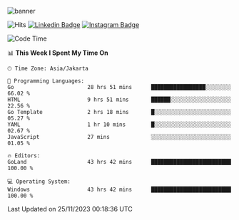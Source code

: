 ![banner](https://readme-typing-svg.herokuapp.com/?lines=Hello,+There!+👋;This+is+ryanbekhen....;Nice+to+meet+you!&center=false)

![Hits](https://hits.seeyoufarm.com/api/count/incr/badge.svg?url=https%3A%2F%2Fgithub.com%2Fryanbekhen%2Fhit-counter&count_bg=%2379C83D&title_bg=%23555555&icon=github.svg&icon_color=%23E7E7E7&title=Provile+views&edge_flat=true)
[![Linkedin Badge](https://img.shields.io/badge/-LinkedIn-0e76a8?style=flat-square&logo=Linkedin&logoColor=white)](https://linkedin.com/in/ryanbekhen)
[![Instagram Badge](https://img.shields.io/badge/-Instagram-e4405f?style=flat-square&logo=Instagram&logoColor=white)](https://instagram.com/ryanbekhen.dev/)

<!--START_SECTION:waka-->
![Code Time](http://img.shields.io/badge/Code%20Time-896%20hrs%2020%20mins-blue)

📊 **This Week I Spent My Time On** 

```text
🕑︎ Time Zone: Asia/Jakarta

💬 Programming Languages: 
Go                       28 hrs 51 mins      █████████████████░░░░░░░░   66.02 % 
HTML                     9 hrs 51 mins       ██████░░░░░░░░░░░░░░░░░░░   22.56 % 
Go Template              2 hrs 18 mins       █░░░░░░░░░░░░░░░░░░░░░░░░   05.27 % 
YAML                     1 hr 10 mins        █░░░░░░░░░░░░░░░░░░░░░░░░   02.67 % 
JavaScript               27 mins             ░░░░░░░░░░░░░░░░░░░░░░░░░   01.05 % 

🔥 Editors: 
GoLand                   43 hrs 42 mins      █████████████████████████   100.00 % 

💻 Operating System: 
Windows                  43 hrs 42 mins      █████████████████████████   100.00 % 
```


 Last Updated on 25/11/2023 00:18:36 UTC
<!--END_SECTION:waka-->
